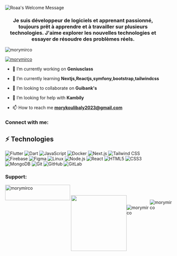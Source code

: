 <img alt="Roaa's Welcome Message"
			 src="https://readme-typing-svg.herokuapp.com?size=30&background=45E5FF00&center=false&vCenter=false&lines=Hi+there!+I'm+Mory">

<h3 align="center">Je suis développeur de logiciels et apprenant passionné, toujours prêt à apprendre et à travailler sur plusieurs technologies. J'aime explorer les nouvelles technologies et essayer de résoudre des problèmes réels.</h3>

<p align="left"> <img src="https://komarev.com/ghpvc/?username=morymirco&label=Profile%20views&color=0e75b6&style=flat" alt="morymirco" /> </p>

<p align="left"> <a href="https://github.com/ryo-ma/github-profile-trophy"><img src="https://github-profile-trophy.vercel.app/?username=morymirco" alt="morymirco" /></a> </p>

- 🔭 I’m currently working on **Geniusclass**

- 🌱 I’m currently learning **Nextjs,Reactjs,symfony,bootstrap,tailwindcss**

- 👯 I’m looking to collaborate on **Guibank's**

- 🤝 I’m looking for help with **Kambily**

- 📫 How to reach me **morykoulibaly2023@gmail.com**

<h3 align="left">Connect with me:</h3>
<p align="left">
</p>

## ⚡ Technologies

![Flutter](https://img.shields.io/badge/Flutter-black?style=flat-square&logo=flutter&logoColor=blue)
![Dart](https://img.shields.io/badge/Dart-black?style=flat-square&logo=dart)
![JavaScript](https://img.shields.io/badge/JavaScript-black?style=flat-square&logo=javascript)
![Docker](https://img.shields.io/badge/Docker-black?style=flat-square&logo=docker)
![Next.js](https://img.shields.io/badge/Next.js-black?style=flat-square&logo=next.js)
![Tailwind CSS](https://img.shields.io/badge/Tailwind_CSS-black?style=flat-square&logo=tailwind-css)
![Firebase](https://img.shields.io/badge/Firebase-black?style=flat-square&logo=firebase)
![Figma](https://img.shields.io/badge/Figma-black?style=flat-square&logo=figma)
![Linux](https://img.shields.io/badge/Linux-black?style=flat-square&logo=linux)
![Node.js](https://img.shields.io/badge/Node.js-black?style=flat-square&logo=node.js)
![React](https://img.shields.io/badge/React-black?style=flat-square&logo=react)
![HTML5](https://img.shields.io/badge/HTML5-black?style=flat-square&logo=html5&logoColor=white)
![CSS3](https://img.shields.io/badge/CSS3-black?style=flat-square&logo=css3)
![MongoDB](https://img.shields.io/badge/MongoDB-black?style=flat-square&logo=mongodb)
![Git](https://img.shields.io/badge/Git-black?style=flat-square&logo=git)
![GitHub](https://img.shields.io/badge/GitHub-black?style=flat-square&logo=github)
![GitLab](https://img.shields.io/badge/GitLab-black?style=flat-square&logo=gitlab)

<h3 align="left">Support:</h3>
<p><a href="https://www.buymeacoffee.com/morymirco"> <img align="left" src="https://cdn.buymeacoffee.com/buttons/v2/default-yellow.png" height="50" width="210" alt="morymirco" /></a></p><br><br>


<!-- Most Used Languages -->
<div style="display:flex">
<img height="180em" src="https://github-readme-stats.vercel.app/api/top-langs/?username=morymirco&exclude_repo=KNN-Image-Classification&show_icons=true&hide_border=true&layout=compact&langs_count=8&theme=dracula"/>

<p>&nbsp;<img align="center" src="https://github-readme-stats.vercel.app/api?username=morymirco&show_icons=true&locale=en" alt="morymirco" theme=dracula/></p>

<p><img align="center" src="https://github-readme-streak-stats.herokuapp.com/?user=morymirco&" alt="morymirco" theme=dracula /></p>
</div>
